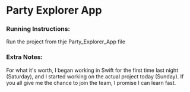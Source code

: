 # Party Explorer App
### Running Instructions:
Run the project from thje Party_Explorer_App file
### Extra Notes:
For what it's worth, I began working in Swift for the first time last night (Saturday), and I started working on the actual project today (Sunday). If you all give me the chance to join the team, I promise I can learn fast.
